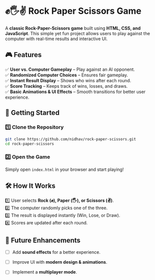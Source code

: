 # **✊🖐️✌️ Rock Paper Scissors Game**  

A **classic Rock-Paper-Scissors game** built using **HTML, CSS, and JavaScript**. This simple yet fun project allows users to play against the computer with real-time results and interactive UI.  

## **🎮 Features**  

✅ **User vs. Computer Gameplay** – Play against an AI opponent.  
✅ **Randomized Computer Choices** – Ensures fair gameplay.  
✅ **Instant Result Display** – Shows who wins after each round.  
✅ **Score Tracking** – Keeps track of wins, losses, and draws.  
✅ **Basic Animations & UI Effects** – Smooth transitions for better user experience.  

## **🚀 Getting Started**  

### **1️⃣ Clone the Repository**  
```bash
git clone https://github.com/nidhav/rock-paper-scissors.git
cd rock-paper-scissors
```

### **2️⃣ Open the Game**  
Simply open `index.html` in your browser and start playing!  

## **🛠️ How It Works**  

1️⃣ User selects **Rock (✊), Paper (🖐️), or Scissors (✌️)**.  
2️⃣ The computer randomly picks one of the three.  
3️⃣ The result is displayed instantly (Win, Lose, or Draw).  
4️⃣ Scores are updated after each round.  

## **📌 Future Enhancements**  

- [ ] Add **sound effects** for a better experience.  
- [ ] Improve UI with **modern design & animations**.  
- [ ] Implement a **multiplayer mode**.  


